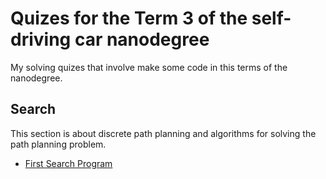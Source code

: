 # Quizes for the Term 3 of the self-driving car nanodegree

My solving quizes that involve make some code in this terms of the nanodegree.

## Search

This section is about discrete path planning and algorithms for solving the path planning problem.

* [First Search Program](search/first-search-program.py)


